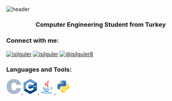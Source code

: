![header](https://capsule-render.vercel.app/api?type=cylinder&color=auto&height=150&section=header&text=Hi!%20I'm%20Işıl👋&fontSize=45&animation=scaleIn)
</p>


<h3 align="center">Computer Engineering Student from Turkey</h3>

<h3 align="left">Connect with me:</h3>
<p align="left">
<a href="https://linkedin.com/in/isilguler" target="blank"><img align="center" src="https://cdn.jsdelivr.net/npm/simple-icons@3.0.1/icons/linkedin.svg" alt="isilguler" height="30" width="40" /></a>
<a href="https://kaggle.com/isilguler" target="blank"><img align="center" src="https://cdn.jsdelivr.net/npm/simple-icons@3.0.1/icons/kaggle.svg" alt="isilguler" height="30" width="40" /></a>
<a href="https://medium.com/@isilguler8" target="blank"><img align="center" src="https://cdn.jsdelivr.net/npm/simple-icons@3.0.1/icons/medium.svg" alt="@isilguler8" height="30" width="40" /></a>
</p>

<h3 align="left">Languages and Tools:</h3>
<p align="left"> <a href="https://www.cprogramming.com/" target="_blank"> <img src="https://raw.githubusercontent.com/devicons/devicon/master/icons/c/c-original.svg" alt="c" width="40" height="40"/> </a> <a href="https://www.w3schools.com/cpp/" target="_blank"> <img src="https://raw.githubusercontent.com/devicons/devicon/master/icons/cplusplus/cplusplus-original.svg" alt="cplusplus" width="40" height="40"/> </a> <a href="https://www.java.com" target="_blank"> <img src="https://raw.githubusercontent.com/devicons/devicon/master/icons/java/java-original.svg" alt="java" width="40" height="40"/> </a> <a href="https://www.python.org" target="_blank"> <img src="https://raw.githubusercontent.com/devicons/devicon/master/icons/python/python-original.svg" alt="python" width="40" height="40"/> </a> </p>


<!--
**islgulerr/islgulerr** is a ✨ _special_ ✨ repository because its `README.md` (this file) appears on your GitHub profile.
- 🌱 I’m currently learning ...
- 👯 I’m looking to collaborate on ...
- 🤔 I’m looking for help with ...
- 💬 Ask me about ... 
- 😄 Pronouns: ...
- ⚡ Fun fact: ...
-->

